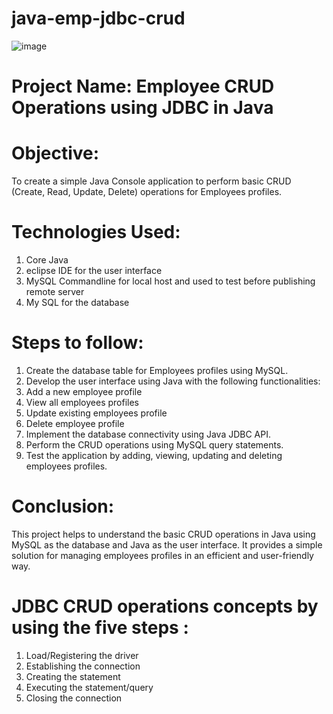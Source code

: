 # java-emp-jdbc-crud
![image](https://github.com/JyothiYenduri/java-emp-jdbc-crud-/assets/120366268/c77c871b-f505-4da3-ab0b-903ee3d72016)
# **Project Name: Employee CRUD Operations using JDBC in Java**
# **Objective:**
To create a simple Java Console application to perform basic CRUD (Create, Read, Update, Delete) operations for Employees profiles.
# **Technologies Used:**
1. Core Java 
2. eclipse IDE for the user interface
3. MySQL Commandline for local host and used to test before publishing remote server
4. My SQL for the database
# **Steps to follow:**
1. Create the database table for Employees profiles using MySQL.
2. Develop the user interface using Java with the following functionalities:
3. Add a new employee profile
4. View all employees profiles
5. Update existing employees profile
6. Delete employee profile
7. Implement the database connectivity using Java JDBC API.
8. Perform the CRUD operations using MySQL query statements.
9. Test the application by adding, viewing, updating and deleting employees profiles.
# **Conclusion:**
This project helps to understand the basic CRUD operations in Java using MySQL as the database and Java as the user interface. It provides a simple solution for managing employees profiles in an efficient and user-friendly way.

# **JDBC CRUD operations concepts by using the five steps :**
1. Load/Registering the driver
2. Establishing the connection
3. Creating the statement
4. Executing the statement/query
5. Closing the connection


